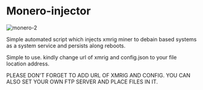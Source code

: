# Monero-injector
![monero-2](https://user-images.githubusercontent.com/42708326/129001216-1f405256-79e6-4227-a227-2c7ac0aa9788.png)

Simple automated script which injects xmrig miner to debain based systems as a system service and persists along reboots.

Simple to use. kindly change url of xmrig and config.json to your file location address.


PLEASE DON'T FORGET TO ADD URL OF XMRIG AND CONFIG. YOU CAN ALSO SET YOUR OWN FTP SERVER AND PLACE FILES IN IT. 
